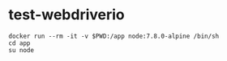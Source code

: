 # test-webdriverio

```
docker run --rm -it -v $PWD:/app node:7.8.0-alpine /bin/sh
cd app
su node
```